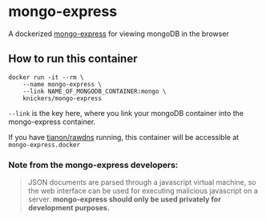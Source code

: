 # mongo-express

A dockerized [mongo-express](https://github.com/andzdroid/mongo-express) for viewing mongoDB in the browser

## How to run this container

	docker run -it --rm \
		--name mongo-express \
		--link NAME_OF_MONGODB_CONTAINER:mongo \
		knickers/mongo-express

`--link` is the key here, where you link your mongoDB container into the mongo-express container.

If you have [tianon/rawdns](https://github.com/tianon/rawdns) running, this container will be accessible at `mongo-express.docker`

### Note from the mongo-express developers:

> JSON documents are parsed through a javascript virtual machine, so the web interface can be used for executing malicious javascript on a server.
> **mongo-express should only be used privately for development purposes.**
